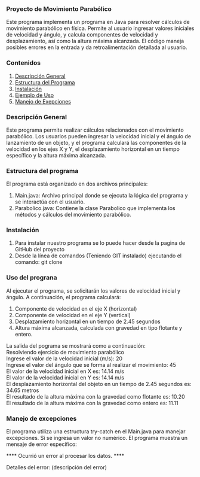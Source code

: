 ### Proyecto de Movimiento Parabólico

Este programa implementa un programa en Java para resolver cálculos de movimiento parabólico en física. Permite al usuario ingresar valores iniciales de velocidad y ángulo, y calcula componentes de velocidad y desplazamiento, así como la altura máxima alcanzada. El código maneja posibles errores en la entrada y da retroalimentación detallada al usuario.

### Contenidos

1. [Descripción General](#descripción-general)
2. [Estructura del Programa](#estructura-del-programa)
3. [Instalación](#instalación)
4. [Ejemplo de Uso](#ejemplo-de-uso)
6. [Manejo de Exepciones](#manejo-de-excepciones)

### Descripción General

Este programa permite realizar cálculos relacionados con el movimiento parabólico. Los usuarios pueden ingresar la velocidad inicial y el ángulo de lanzamiento de un objeto, y el programa calculará las componentes de la velocidad en los ejes X y Y, el desplazamiento horizontal en un tiempo específico y la altura máxima alcanzada.

### Estructura del programa

El programa está organizado en dos archivos principales:
  1. Main.java: Archivo principal donde se ejecuta la lógica del programa y se interactúa con el usuario.
  2. Parabolico.java: Contiene la clase Parabolico que implementa los métodos y cálculos del movimiento parabólico.
     
### Instalación

1. Para instalar nuestro programa se lo puede hacer desde la pagina de GitHub del proyecto
2. Desde la línea de comandos (Teniendo GIT instalado) ejecutando el comando: git clone

### Uso del prograna

Al ejecutar el programa, se solicitarán los valores de velocidad inicial y ángulo. A continuación, el programa calculará:
  1. Componente de velocidad en el eje X (horizontal)
  2. Componente de velocidad en el eje Y (vertical)
  3. Desplazamiento horizontal en un tiempo de 2.45 segundos
  4. Altura máxima alcanzada, calculada con gravedad en tipo flotante y entero.
     
La salida del pograma se mostrará como a continuación:  
    Resolviendo ejercicio de movimiento parabólico  
    Ingrese el valor de la velocidad inicial (m/s): 20  
    Ingrese el valor del ángulo que se forma al realizar el movimiento: 45  
    El valor de la velocidad inicial en X es: 14.14 m/s  
    El valor de la velocidad inicial en Y es: 14.14 m/s  
    El desplazamiento horizontal del objeto en un tiempo de 2.45 segundos es: 34.65 metros  
    El resultado de la altura máxima con la gravedad como flotante es: 10.20  
    El resultado de la altura máxima con la gravedad como entero es: 11.11  

### Manejo de excepciones

El programa utiliza una estructura try-catch en el Main.java para manejar excepciones. Si se ingresa un valor no numérico. 
El programa muestra un mensaje de error específico:

**** Ocurrió un error al procesar los datos. ****

Detalles del error: (descripción del error)

